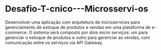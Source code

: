 # Desafio-T-cnico---Microsservi-os
Desenvolver uma aplicação com arquitetura de microservices para gerenciamento de estoque de produtos e vendas em uma plataforma de e-commerce. O sistema será composto por dois micro serviços: um para gerenciar o estoque de produtos e outro para gerenciar as vendas, com comunicação entre os serviços via API Gateway. 
